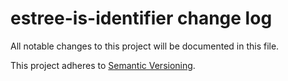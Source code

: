 # estree-is-identifier change log

All notable changes to this project will be documented in this file.

This project adheres to [Semantic Versioning](http://semver.org/).
